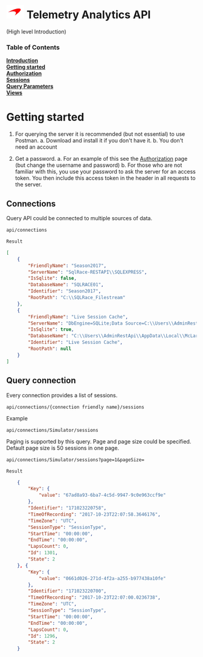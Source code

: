 # ![logo](/docs/branding.bmp) Telemetry Analytics API

(High level Introduction)

### Table of Contents
[**Introduction**](/README.md)<br>
[**Getting started**](/GettingStarted.md)<br>
[**Authorization**](/docs/Authorization.md)<br>
[**Sessions**](/docs/Sessions.md)<br>
[**Query Parameters**](/docs/QueryParameters.md)<br>
[**Views**](/docs/Views.md)<br>


# Getting started

1. For querying the server it is recommended (but not essential) to use Postman.
		 a. Download and install it if you don't have it.
		 b. You don't need an account

2. Get a password.
		a. For an example of this see the [Authorization](Authorization.md) page (but change the username and password)
		b. For those who are not familiar with this, you use your password to ask the server for an access token. You then include this access token in the header in all requests to the server.


## Connections

Query API could be connected to multiple sources of data.

```
api/connections
```
```
Result
```
```json
[
    {
        "FriendlyName": "Season2017",
        "ServerName": "SqlRace-RESTAPI\\SQLEXPRESS",
        "IsSqlite": false,
        "DatabaseName": "SQLRACE01",
        "Identifier": "Season2017",
        "RootPath": "C:\\SQLRace_Filestream"
    },
    {
        "FriendlyName": "Live Session Cache",
        "ServerName": "DbEngine=SQLite;Data Source=C:\\Users\\AdminRestApi\\AppData\\Local\\McLaren Applied Technologies\\ATLAS 10\\SQL Race\\LiveSessionCache.ssn2;PRAGMA journal_mode=WAL;",
        "IsSqlite": true,
        "DatabaseName": "C:\\Users\\AdminRestApi\\AppData\\Local\\McLaren Applied Technologies\\ATLAS 10\\SQL Race\\LiveSessionCache.ssn2 ",
        "Identifier": "Live Session Cache",
        "RootPath": null
    }
]
```

## Query connection

Every connection provides a list of sessions.

```
api/connections/{connection friendly name}/sessions
```
Example
```
api/connections/Simulator/sessions
```
Paging is supported by this query. Page and page size could be specified. Default page size is 50 sessions in one page.

```
api/connections/Simulator/sessions?page=1&pageSize=
```
```
Result
```
```json
    {
        "Key": {
            "value": "67ad8a93-6ba7-4c5d-9947-9c0e963ccf9e"
        },
        "Identifier": "171023220758",
        "TimeOfRecording": "2017-10-23T22:07:58.3646176",
        "TimeZone": "UTC",
        "SessionType": "SessionType",
        "StartTime": "00:00:00",
        "EndTime": "00:00:00",
        "LapsCount": 0,
        "Id": 1301,
        "State": 2
    }, {
        "Key": {
            "value": "0661d026-271d-4f2a-a255-b977438a10fe"
        },
        "Identifier": "171023220700",
        "TimeOfRecording": "2017-10-23T22:07:00.0236738",
        "TimeZone": "UTC",
        "SessionType": "SessionType",
        "StartTime": "00:00:00",
        "EndTime": "00:00:00",
        "LapsCount": 0,
        "Id": 1296,
        "State": 2
    }
```

